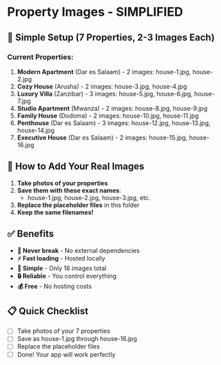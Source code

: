 # Property Images - SIMPLIFIED

## 🎯 Simple Setup (7 Properties, 2-3 Images Each)

### Current Properties:
1. **Modern Apartment** (Dar es Salaam) - 2 images: house-1.jpg, house-2.jpg
2. **Cozy House** (Arusha) - 2 images: house-3.jpg, house-4.jpg  
3. **Luxury Villa** (Zanzibar) - 3 images: house-5.jpg, house-6.jpg, house-7.jpg
4. **Studio Apartment** (Mwanza) - 2 images: house-8.jpg, house-9.jpg
5. **Family House** (Dodoma) - 2 images: house-10.jpg, house-11.jpg
6. **Penthouse** (Dar es Salaam) - 3 images: house-12.jpg, house-13.jpg, house-14.jpg
7. **Executive House** (Dar es Salaam) - 2 images: house-15.jpg, house-16.jpg

## 📸 How to Add Your Real Images

1. **Take photos of your properties**
2. **Save them with these exact names**:
   - house-1.jpg, house-2.jpg, house-3.jpg, etc.
3. **Replace the placeholder files** in this folder
4. **Keep the same filenames!**

## ✅ Benefits

- **🚫 Never break** - No external dependencies
- **⚡ Fast loading** - Hosted locally
- **🎯 Simple** - Only 16 images total
- **🔒 Reliable** - You control everything
- **💰 Free** - No hosting costs

## 📋 Quick Checklist

- [ ] Take photos of your 7 properties
- [ ] Save as house-1.jpg through house-16.jpg
- [ ] Replace the placeholder files
- [ ] Done! Your app will work perfectly
